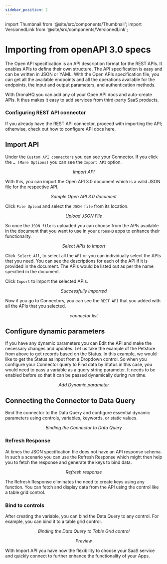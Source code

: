```yaml
---
sidebar_position: 2
---
```

import Thumbnail from '@site/src/components/Thumbnail';
import VersionedLink from '@site/src/components/VersionedLink';

# Importing from openAPI 3.0 specs

The Open API specification is an API description format for the REST APIs. It enables APIs to define their own structure. The API specification is easy and can be written in JSON or YAML. With the Open APIs specification file, you can get all the available endpoints and all the operations available for the endpoints, the input and output parameters, and authentication methods.

With DronaHQ you can add any of your Open API docs and auto-create APIs. It thus makes it easy to add services from third-party SaaS products.

### Configuring REST API connector

If you already have the REST API connector, proceed with importing the API; otherwise, check out how to configure API docs <VersionedLink to="/rest-apis/configuring_apis/#configuring-rest-api-connector">here.</VersionedLink>


## Import API

Under the `Custom API connectors` you can see your Connector. If you click the `… (More Options)` you can see the `Import API` option.

<figure>
  <Thumbnail src="/img/connecting-datasource/concepts/import-api/import-api.png" alt="Import API" />
  <figcaption align = "center"><i>Import API</i></figcaption>
</figure>

With this, you can import the Open API 3.0 document which is a valid JSON file for the respective API.

<figure>
  <Thumbnail src="/img/connecting-datasource/concepts/import-api/sample-json-file.png" alt="Sample Open API 3.0 document"width='70%' />
  <figcaption align = "center"><i>Sample Open API 3.0 document</i></figcaption>
</figure>

Click `File Upload` and select the `JSON file` from its location.

<figure>
  <Thumbnail src="/img/connecting-datasource/concepts/import-api/select-json-file.png" alt="Upload JSON FIle" width='70%' />
  <figcaption align = "center"><i>Upload JSON File</i></figcaption>
</figure>

So once the `JSON file` is uploaded you can choose from the APIs available in the document that you want to use in your `DronaHQ` apps to enhance their functionality.

<figure>
  <Thumbnail src="/img/connecting-datasource/concepts/import-api/select-api-to-import.png" alt="Select APIs to Import" width='70%' />
  <figcaption align = "center"><i>Select APIs to Import</i></figcaption>
</figure>


Click` Select All`, to select all the `API` or you can individually select the APIs that you need. You can see the descriptions for each of the API if it is provided in the document. The APIs would be listed out as per the name specified in the document.

Click `Import` to import the selected APIs.

<figure>
  <Thumbnail src="/img/connecting-datasource/concepts/import-api/successfully-imported.png" alt="Successfully imported" width='70%' />
  <figcaption align = "center"><i>Successfully imported</i></figcaption>
</figure>

Now if you go to Connectors, you can see the `REST API` that you added with all the APIs that you selected. 

<figure>
  <Thumbnail src="/img/connecting-datasource/concepts/import-api/connector-list.png" alt="connector list" width='70%' />
  <figcaption align = "center"><i>connector list</i></figcaption>
</figure>


## Configure dynamic parameters

If you have any dynamic parameters you can Edit the API and make the necessary changes and updates. Let us take the example of the Petstore from above to get records based on the Status. In this example, we would like to get the Status as input from a Dropdown control. So when you configure your Connector query to Find data by Status in this case, you would need to pass a variable as a query string parameter. It needs to be enabled before so that it can be passed dynamically during run time.

<figure>
  <Thumbnail src="/img/connecting-datasource/concepts/import-api/add-dynamic-parameters.png" alt="Add Dynamic parameter" width='60%' />
  <figcaption align = "center"><i>Add Dynamic parameter</i></figcaption>
</figure>

## Connecting the Connector to Data Query

Bind the connector to the Data Query and configure essential dynamic parameters using controls, variables, keywords, or static values.

<figure>
  <Thumbnail src="/img/connecting-datasource/concepts/import-api/bind-to-data-query.png" alt="Bind connector to Data Query" width='70%' />
  <figcaption align = "center"><i>Binding the Connector to Data Query</i></figcaption>
</figure>

### Refresh Response

At times the JSON specification file does not have an API response schema. In such a scenario you can use the Refresh Response which might then help you to fetch the response and generate the keys to bind data.

<figure>
  <Thumbnail src="/img/connecting-datasource/concepts/import-api/refresh-response.png" alt="Refresh Response" width='40%' />
  <figcaption align = "center"><i>Refresh response</i></figcaption>
</figure>

The Refresh Response eliminates the need to create keys using any function. You can fetch and display data from the API using the control like a table grid control.

### Bind to controls

After creating the variable, you can bind the Data Query to any control. For example, you can bind it to a table grid control.

<figure>
  <Thumbnail src="/img/connecting-datasource/concepts/import-api/bind-to-table-grid.png" alt="Binding the Data Query to Table Grid control" width='70%' />
  <figcaption align = "center"><i>Binding the Data Query to Table Grid control</i></figcaption>
</figure>

<figure>
  <Thumbnail src="/img/connecting-datasource/concepts/import-api/preview.png" alt="Preview" width='70%' />
  <figcaption align = "center"><i>Preview</i></figcaption>
</figure>



With Import API you have now the flexibility to choose your SaaS service and quickly connect to further enhance the functionality of your Apps.